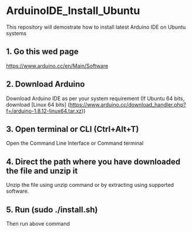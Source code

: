 # ArduinoIDE_Install_Ubuntu
This repository will demostrate how to install latest Arduino IDE on Ubuntu systems

## 1. Go this wed page 
https://www.arduino.cc/en/Main/Software
## 2. Download Arduino 
Download Arduino IDE as per your system requirement (If Ubuntu 64 bits, download [Linux 64 bits] (https://www.arduino.cc/download_handler.php?f=/arduino-1.8.12-linux64.tar.xz))
## 3. Open terminal or CLI (Ctrl+Alt+T)
Open the Command Line Interface or Command terminal
## 4. Direct the path where you have downloaded the file and unzip it
Unzip the file using unzip command or by extracting using supported software.
## 5. Run (sudo ./install.sh)
Then run above command 
